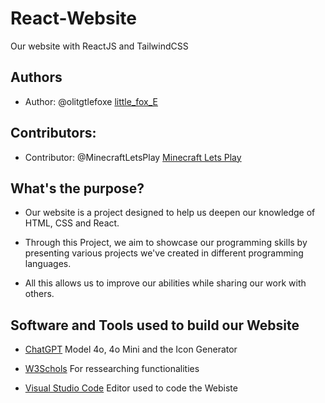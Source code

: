 # React-Website
Our website with ReactJS and TailwindCSS

## Authors
- Author: @olitgtlefoxe [little_fox_E](https://github.com/olittlefoxE)

## Contributors:
- Contributor: @MinecraftLetsPlay [Minecraft Lets Play](https://github.com/MinecraftLetsPlay)

## What's the purpose?
- Our website is a project designed to help us deepen our knowledge of HTML, CSS and React.

- Through this Project, we aim to showcase our programming skills by presenting various projects we've created in different programming languages.

- All this allows us to improve our abilities while sharing our work with others.

## Software and Tools used to build our Website
- [ChatGPT](https://chatgpt.com/) Model 4o, 4o Mini and the Icon Generator

- [W3Schols](https://www.w3schools.com) For ressearching functionalities

- [Visual Studio Code](https://code.visualstudio.com/) Editor used to code the Webiste